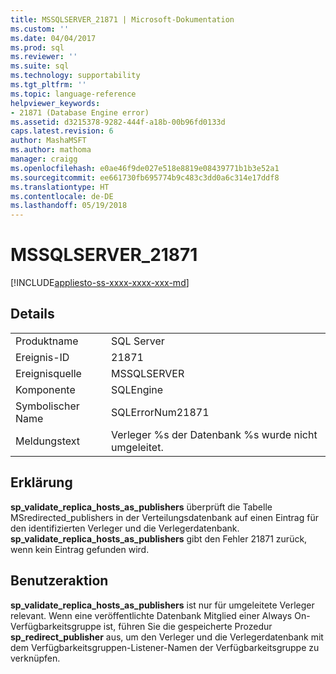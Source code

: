 ```yaml
---
title: MSSQLSERVER_21871 | Microsoft-Dokumentation
ms.custom: ''
ms.date: 04/04/2017
ms.prod: sql
ms.reviewer: ''
ms.suite: sql
ms.technology: supportability
ms.tgt_pltfrm: ''
ms.topic: language-reference
helpviewer_keywords:
- 21871 (Database Engine error)
ms.assetid: d3215378-9282-444f-a18b-00b96fd0133d
caps.latest.revision: 6
author: MashaMSFT
ms.author: mathoma
manager: craigg
ms.openlocfilehash: e0ae46f9de027e518e8819e08439771b1b3e52a1
ms.sourcegitcommit: ee661730fb695774b9c483c3dd0a6c314e17ddf8
ms.translationtype: HT
ms.contentlocale: de-DE
ms.lasthandoff: 05/19/2018
---
```

# <a name="mssqlserver21871"></a>MSSQLSERVER_21871
[!INCLUDE[appliesto-ss-xxxx-xxxx-xxx-md](../../includes/appliesto-ss-xxxx-xxxx-xxx-md.md)]
  
## <a name="details"></a>Details  
  
|||  
|-|-|  
|Produktname|SQL Server|  
|Ereignis-ID|21871|  
|Ereignisquelle|MSSQLSERVER|  
|Komponente|SQLEngine|  
|Symbolischer Name|SQLErrorNum21871|  
|Meldungstext|Verleger %s der Datenbank %s wurde nicht umgeleitet.|  
  
## <a name="explanation"></a>Erklärung  
**sp_validate_replica_hosts_as_publishers** überprüft die Tabelle MSredirected_publishers in der Verteilungsdatenbank auf einen Eintrag für den identifizierten Verleger und die Verlegerdatenbank.  **sp_validate_replica_hosts_as_publishers** gibt den Fehler 21871 zurück, wenn kein Eintrag gefunden wird.  
  
## <a name="user-action"></a>Benutzeraktion  
**sp_validate_replica_hosts_as_publishers** ist nur für umgeleitete Verleger relevant. Wenn eine veröffentlichte Datenbank Mitglied einer Always On-Verfügbarkeitsgruppe ist, führen Sie die gespeicherte Prozedur **sp_redirect_publisher** aus, um den Verleger und die Verlegerdatenbank mit dem Verfügbarkeitsgruppen-Listener-Namen der Verfügbarkeitsgruppe zu verknüpfen.  
  
